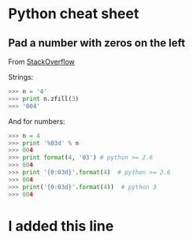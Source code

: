 # Python cheat sheet

## Pad a number with zeros on the left

From [StackOverflow](http://stackoverflow.com/questions/339007/nicest-way-to-pad-zeroes-to-string)

Strings:

```python
>>> n = '4'
>>> print n.zfill(3)
>>> '004'
```

And for numbers:

```python
>>> n = 4
>>> print '%03d' % n
>>> 004
>>> print format(4, '03') # python >= 2.6
>>> 004
>>> print '{0:03d}'.format(4)  # python >= 2.6
>>> 004
>>> print('{0:03d}'.format(4))  # python 3
>>> 004
```

# I added this line
